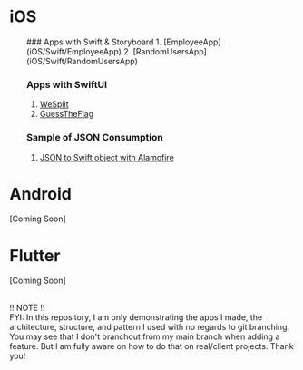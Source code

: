 # iOS
<div style="margin-left: 30px;">
### Apps with Swift & Storyboard
1. [EmployeeApp](iOS/Swift/EmployeeApp)
2. [RandomUsersApp](iOS/Swift/RandomUsersApp)

### Apps with SwiftUI
1. [WeSplit](iOS/SwiftUI/WeSplit)
2. [GuessTheFlag](iOS/SwiftUI/GuessTheFlag)

### Sample of JSON Consumption
1. [JSON to Swift object with Alamofire](iOS/ConsumingJSONSample)

</div>

# Android

[Coming Soon]

# Flutter

[Coming Soon]

<br>
‼️ NOTE ‼️<br>
FYI: In this repository, I am only demonstrating the apps I made, the architecture, structure, and pattern I used with no regards to git branching. You may see that I don't branchout from my main branch when adding a feature. But I am fully aware on how to do that on real/client projects. Thank you!

